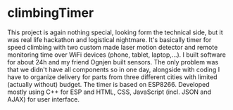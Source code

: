 # climbingTimer
This project is again nothing special, looking form the technical side, but it was real life hackathon and logistical nightmare. It's basically timer for speed climbing with two custom made laser motion detector and remote monitoring time over WiFi devices (phone, tablet, laptop,...). I built software for about 24h and my friend Ognjen built sensors. The only problem was that we didn't have all components so in one day, alongside with coding I have to organize delivery for parts from three different cities with limited (actually without) budget. The timer is based on ESP8266. Developed  mostly using C++ for ESP and HTML, CSS, JavaScript (incl. JSON and AJAX) for user interface.
